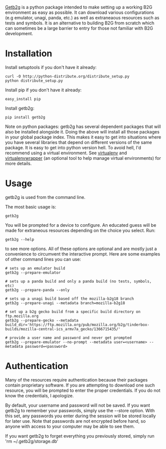 [Getb2g](https://github.com/ahal/getb2g)
is a python package intended to make setting up a working B2G environment as easy as possible. It can download various configurations
(e.g emulator, unagi, panda, etc.) as well as extraneaous resources such as tests and symbols. It is an alternative to building B2G
from scratch which can sometimes be a large barrier to entry for those not familiar with B2G development.

# Installation

Install setuptools if you don't have it already:

    curl -O http://python-distribute.org/distribute_setup.py
    python distribute_setup.py

Install pip if you don't have it already:

    easy_install pip

Install getb2g:

    pip install getb2g

Note on python packages: getb2g has several dependent packages that will also be installed alongside it. Doing the above will install
all those packages in your global package index. This makes it easy to get into situations where you have several libraries that depend
on different versions of the same package. It is easy to get into python version hell. To avoid hell, I'd recommend using a virtual
environment. See [virtualenv](https://pypi.python.org/pypi/virtualenv) and [virtualenvwrapper](https://bitbucket.org/dhellmann/virtualenvwrapper)
(an optional tool to help manage virtual environments) for more details.

# Usage

getb2g is used from the command line.

The most basic usage is:

    getb2g

You will be prompted for a device to configure. An educated guess will be made for extraneous resources depending on the choice you
select. Run:

    getb2g --help

to see more options. All of these options are optional and are mostly just a convenience to circumvent the interactive prompt.
Here are some examples of other command lines you can use:

    # sets up an emulator build
    getb2g --prepare-emulator

    # sets up a panda build and only a panda build (no tests, symbols, etc)
    getb2g --prepare-panda --only

    # sets up a unagi build based off the mozilla-b2g18 branch
    getb2g --prepare-unagi --metadata branch=mozilla-b2g18

    # set up a b2g gecko build from a specific build directory on ftp.mozilla.org
    getb2g --prepare-gecko --metadata build_dir='https://ftp.mozilla.org/pub/mozilla.org/b2g/tinderbox-builds/mozilla-central-ics_armv7a_gecko/1366715435/'

    # provide a user name and password and never get prompted
    getb2g --prepare-emulator --no-prompt --metadata user=<username> --metadata password=<password>

# Authentication

Many of the resources require authentication because their packages contain proprietary software. If you are attempting to download one such resource, you
will be prompted to enter the proper credentials. If you do not know the credentials, I apologize.

By default, your username and password will not be saved. If you want getb2g to remember your passwords, simply use the --store option.
With this set, any passwords you enter during the session will be stored locally for later use. Note that passwords are not encrypted
before hand, so anyone with access to your computer may be able to see them.

If you want getb2g to forget everything you previously stored, simply run 'rm ~/.getb2g/storage.db'
